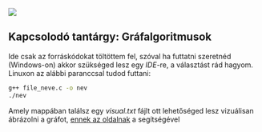 ![](https://img.shields.io/badge/language-C-blue.svg)

## Kapcsolodó tantárgy: Gráfalgoritmusok

Ide csak az forráskódokat töltöttem fel, szóval ha futtatni szeretnéd (Windows-on) akkor szükséged lesz egy *IDE*-re, a választást rád hagyom. <br>
Linuxon az alábbi paranccsal tudod futtani:
``` bash
g++ file_neve.c -o nev
./nev
```

Amely mappában találsz egy *visual.txt* fájlt ott lehetőséged lesz vizuálisan ábrázolni a gráfot, [ennek az oldalnak](http://www.webgraphviz.com/) a segítségével
